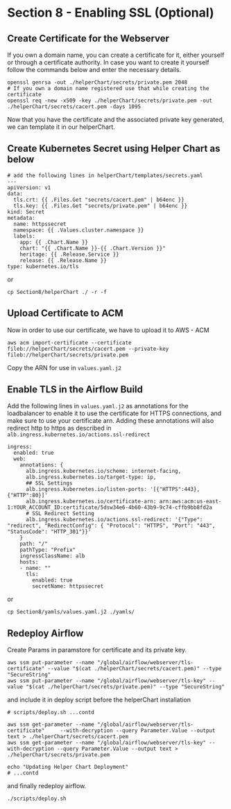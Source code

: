 # Section 8 -  Enabling SSL (Optional)
## Create Certificate for the Webserver
If you own a domain name, you can create a certificate for it, either yourself or through a certificate authority.
In case you want to create it yourself follow the commands below and enter the necessary details.
```
openssl genrsa -out ./helperChart/secrets/private.pem 2048
# If you own a domain name registered use that while creating the certificate
openssl req -new -x509 -key ./helperChart/secrets/private.pem -out ./helperChart/secrets/cacert.pem -days 1095
```
Now that you have the certificate and the associated private key generated, we can template it in our helperChart. 
## Create Kubernetes Secret using Helper Chart as below 
```
# add the following lines in helperChart/templates/secrets.yaml
---
apiVersion: v1
data:
  tls.crt: {{ .Files.Get "secrets/cacert.pem" | b64enc }}
  tls.key: {{ .Files.Get "secrets/private.pem" | b64enc }}
kind: Secret
metadata:
  name: httpssecret
  namespace: {{ .Values.cluster.namespace }}
  labels:
    app: {{ .Chart.Name }}
    chart: "{{ .Chart.Name }}-{{ .Chart.Version }}"
    heritage: {{ .Release.Service }}
    release: {{ .Release.Name }}
type: kubernetes.io/tls
```
or 
```
cp Section8/helperChart ./ -r -f
```
## Upload Certificate to ACM
Now in order to use our certificate, we have to upload it to AWS - ACM
```
aws acm import-certificate --certificate fileb://helperChart/secrets/cacert.pem --private-key fileb://helperChart/secrets/private.pem
```
Copy the ARN for use in `values.yaml.j2`
## Enable TLS in the Airflow Build
Add the following lines in `values.yaml.j2` as annotations for the loadbalancer to enable it to use the certificate for HTTPS connections, and make sure to use your certificate arn.
Adding these annotations will also redirect http to https as described in `alb.ingress.kubernetes.io/actions.ssl-redirect`
```
ingress:
  enabled: true
  web:
    annotations: {
      alb.ingress.kubernetes.io/scheme: internet-facing,
      alb.ingress.kubernetes.io/target-type: ip,
      ## SSL Settings
      alb.ingress.kubernetes.io/listen-ports: '[{"HTTPS":443}, {"HTTP":80}]'
      alb.ingress.kubernetes.io/certificate-arn: arn:aws:acm:us-east-1:YOUR_ACCOUNT_ID:certificate/5dsw34e6-4b60-43b9-9c74-cffb9bb8fd2a
      # SSL Redirect Setting
      alb.ingress.kubernetes.io/actions.ssl-redirect: '{"Type": "redirect", "RedirectConfig": { "Protocol": "HTTPS", "Port": "443", "StatusCode": "HTTP_301"}}'
    }
    path: "/"
    pathType: "Prefix"
    ingressClassName: alb
    hosts: 
    - name: ""
      tls:
        enabled: true
        secretName: httpssecret
```
or
```
cp Section8/yamls/values.yaml.j2 ./yamls/
```
## Redeploy Airflow
Create Params in paramstore for certificate and its private key.
```
aws ssm put-parameter --name "/global/airflow/webserver/tls-certificate" --value "$(cat ./helperChart/secrets/cacert.pem)" --type "SecureString"
aws ssm put-parameter --name "/global/airflow/webserver/tls-key" --value "$(cat ./helperChart/secrets/private.pem)" --type "SecureString"
```
and include it in deploy script before the helperChart installation
```
# scripts/deploy.sh ...contd

aws ssm get-parameter --name "/global/airflow/webserver/tls-certificate"     --with-decryption --query Parameter.Value --output text > ./helperChart/secrets/cacert.pem
aws ssm get-parameter --name "/global/airflow/webserver/tls-key" --with-decryption --query Parameter.Value --output text > ./helperChart/secrets/private.pem

echo "Updating Helper Chart Deployment"
# ...contd
```
and finally redeploy airflow.
```
./scripts/deploy.sh 
```

